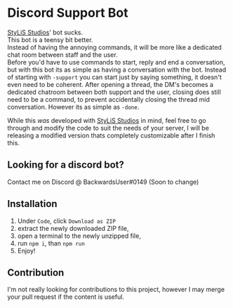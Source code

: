 # Discord Support Bot

[StyLiS Studios](https://www.roblox.com/groups/1103278/StyLiS-Studios#!/about)' bot sucks.  
This bot is a teensy bit better.  
Instead of having the annoying commands, it will be more like a dedicated chat room between staff and the user.  
Before you'd have to use commands to start, reply and end a conversation, but with this bot its as simple as having a conversation with the bot. Instead of starting with `-support` you can start just by saying something, it doesn't even need to be coherent. After opening a thread, the DM's becomes a dedicated chatroom between both support and the user, closing does still need to be a command, to prevent accidentally closing the thread mid conversation. However its as simple as `-done`.  
  
While this *was* developed with [StyLiS Studios](https://www.roblox.com/groups/1103278/StyLiS-Studios#!/about) in mind, feel free to go through and modify the code to suit the needs of your server, I will be releasing a modified version thats completely customizable after I finish this. 
  
## Looking for a discord bot?
Contact me on Discord @ BackwardsUser#0149 (Soon to change)
  
## Installation

1. Under `Code`, click `Download as ZIP`
2. extract the newly downloaded ZIP file,
3. open a terminal to the newly unzipped file,
4. run `npm i`, than `npm run`
5. Enjoy!
  

## Contribution
I'm not really looking for contributions to this project, however I may merge your pull request if the content is useful.